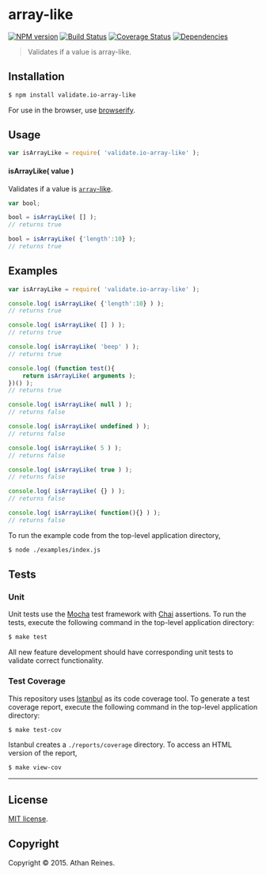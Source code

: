 array-like
===
[![NPM version][npm-image]][npm-url] [![Build Status][travis-image]][travis-url] [![Coverage Status][coveralls-image]][coveralls-url] [![Dependencies][dependencies-image]][dependencies-url]

> Validates if a value is array-like.


## Installation

``` bash
$ npm install validate.io-array-like
```

For use in the browser, use [browserify](https://github.com/substack/node-browserify).


## Usage

``` javascript
var isArrayLike = require( 'validate.io-array-like' );
```

#### isArrayLike( value )

Validates if a value is [`array`-like](http://www.2ality.com/2013/05/quirk-array-like-objects.html).

``` javascript
var bool;

bool = isArrayLike( [] );
// returns true

bool = isArrayLike( {'length':10} );
// returns true
```


## Examples

``` javascript
var isArrayLike = require( 'validate.io-array-like' );

console.log( isArrayLike( {'length':10} ) );
// returns true

console.log( isArrayLike( [] ) );
// returns true

console.log( isArrayLike( 'beep' ) );
// returns true

console.log( (function test(){
	return isArrayLike( arguments );
})() );
// returns true

console.log( isArrayLike( null ) );
// returns false

console.log( isArrayLike( undefined ) );
// returns false

console.log( isArrayLike( 5 ) );
// returns false

console.log( isArrayLike( true ) );
// returns false

console.log( isArrayLike( {} ) );
// returns false

console.log( isArrayLike( function(){} ) );
// returns false
```

To run the example code from the top-level application directory,

``` bash
$ node ./examples/index.js
```


## Tests

### Unit

Unit tests use the [Mocha](http://mochajs.org) test framework with [Chai](http://chaijs.com) assertions. To run the tests, execute the following command in the top-level application directory:

``` bash
$ make test
```

All new feature development should have corresponding unit tests to validate correct functionality.


### Test Coverage

This repository uses [Istanbul](https://github.com/gotwarlost/istanbul) as its code coverage tool. To generate a test coverage report, execute the following command in the top-level application directory:

``` bash
$ make test-cov
```

Istanbul creates a `./reports/coverage` directory. To access an HTML version of the report,

``` bash
$ make view-cov
```


---
## License

[MIT license](http://opensource.org/licenses/MIT). 


## Copyright

Copyright &copy; 2015. Athan Reines.


[npm-image]: http://img.shields.io/npm/v/validate.io-array-like.svg
[npm-url]: https://npmjs.org/package/validate.io-array-like

[travis-image]: http://img.shields.io/travis/validate-io/array-like/master.svg
[travis-url]: https://travis-ci.org/validate-io/array-like

[coveralls-image]: https://img.shields.io/coveralls/validate-io/array-like/master.svg
[coveralls-url]: https://coveralls.io/r/validate-io/array-like?branch=master

[dependencies-image]: http://img.shields.io/david/validate-io/array-like.svg
[dependencies-url]: https://david-dm.org/validate-io/array-like

[dev-dependencies-image]: http://img.shields.io/david/dev/validate-io/array-like.svg
[dev-dependencies-url]: https://david-dm.org/dev/validate-io/array-like

[github-issues-image]: http://img.shields.io/github/issues/validate-io/array-like.svg
[github-issues-url]: https://github.com/validate-io/array-like/issues
